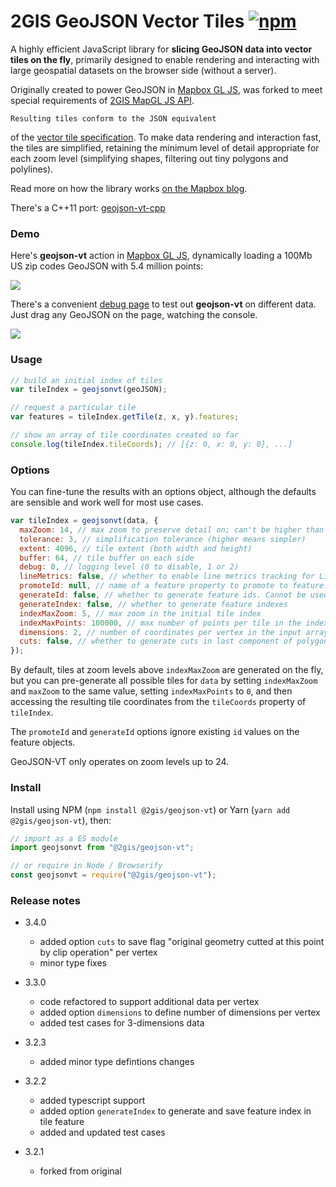# 2GIS GeoJSON Vector Tiles [![npm][npm-badge]][npm-link]

[npm-badge]: https://img.shields.io/npm/v/2gis-maps.svg
[npm-link]: https://www.npmjs.com/package/2gis-maps

A highly efficient JavaScript library for **slicing GeoJSON data into vector tiles on the fly**,
primarily designed to enable rendering and interacting with large geospatial datasets
on the browser side (without a server).

Originally created to power GeoJSON in [Mapbox GL JS](https://github.com/mapbox/mapbox-gl-js),
was forked to meet special requirements of [2GIS MapGL JS API](https://docs.2gis.com/en/mapgl/overview).

    Resulting tiles conform to the JSON equivalent

of the [vector tile specification](https://github.com/mapbox/vector-tile-spec/).
To make data rendering and interaction fast, the tiles are simplified,
retaining the minimum level of detail appropriate for each zoom level
(simplifying shapes, filtering out tiny polygons and polylines).

Read more on how the library works [on the Mapbox blog](https://blog.mapbox.com/rendering-big-geodata-on-the-fly-with-geojson-vt-4e4d2a5dd1f2).

There's a C++11 port: [geojson-vt-cpp](https://github.com/mapbox/geojson-vt-cpp)

### Demo

Here's **geojson-vt** action in [Mapbox GL JS](https://github.com/mapbox/mapbox-gl-js),
dynamically loading a 100Mb US zip codes GeoJSON with 5.4 million points:

![](https://cloud.githubusercontent.com/assets/25395/5360312/86028d8e-7f91-11e4-811f-87f24acb09ca.gif)

There's a convenient [debug page](http://mapbox.github.io/geojson-vt/debug/) to test out **geojson-vt** on different data.
Just drag any GeoJSON on the page, watching the console.

![](https://cloud.githubusercontent.com/assets/25395/5363235/41955c6e-7fa8-11e4-9575-a66ef54cb6d9.gif)

### Usage

```js
// build an initial index of tiles
var tileIndex = geojsonvt(geoJSON);

// request a particular tile
var features = tileIndex.getTile(z, x, y).features;

// show an array of tile coordinates created so far
console.log(tileIndex.tileCoords); // [{z: 0, x: 0, y: 0}, ...]
```

### Options

You can fine-tune the results with an options object,
although the defaults are sensible and work well for most use cases.

```js
var tileIndex = geojsonvt(data, {
  maxZoom: 14, // max zoom to preserve detail on; can't be higher than 24
  tolerance: 3, // simplification tolerance (higher means simpler)
  extent: 4096, // tile extent (both width and height)
  buffer: 64, // tile buffer on each side
  debug: 0, // logging level (0 to disable, 1 or 2)
  lineMetrics: false, // whether to enable line metrics tracking for LineString/MultiLineString features
  promoteId: null, // name of a feature property to promote to feature.id. Cannot be used with `generateId`
  generateId: false, // whether to generate feature ids. Cannot be used with `promoteId`
  generateIndex: false, // whether to generate feature indexes
  indexMaxZoom: 5, // max zoom in the initial tile index
  indexMaxPoints: 100000, // max number of points per tile in the index
  dimensions: 2, // number of coordinates per vertex in the input array (2 by default)
  cuts: false, // whether to generate cuts in last component of polygon and line points (false by default)
});
```

By default, tiles at zoom levels above `indexMaxZoom` are generated on the fly, but you can pre-generate all possible tiles for `data` by setting `indexMaxZoom` and `maxZoom` to the same value, setting `indexMaxPoints` to `0`, and then accessing the resulting tile coordinates from the `tileCoords` property of `tileIndex`.

The `promoteId` and `generateId` options ignore existing `id` values on the feature objects.

GeoJSON-VT only operates on zoom levels up to 24.

### Install

Install using NPM (`npm install @2gis/geojson-vt`) or Yarn (`yarn add @2gis/geojson-vt`), then:

```js
// import as a ES module
import geojsonvt from "@2gis/geojson-vt";

// or require in Node / Browserify
const geojsonvt = require("@2gis/geojson-vt");
```

### Release notes

- 3.4.0

  - added option `cuts` to save flag "original geometry cutted at this point by clip operation" per vertex
  - minor type fixes

- 3.3.0

  - code refactored to support additional data per vertex
  - added option `dimensions` to define number of dimensions per vertex
  - added test cases for 3-dimensions data

- 3.2.3

  - added minor type defintions changes

- 3.2.2

  - added typescript support
  - added option `generateIndex` to generate and save feature index in tile feature
  - added and updated test cases

- 3.2.1

  - forked from original
